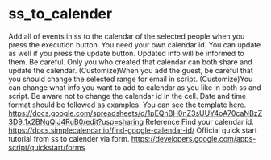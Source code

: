 # ss_to_calender
Add all of events in ss to the calendar of the selected people when you press the execution button.
You need your own calendar id.
You can update as well if you press the update button.
Updated info will be informed to them.
Be careful. Only you who created that calendar can both share and update the calendar.
(Customize)When you add the guest, be careful that you should change the selected range for email in script.
(Customize)You can change what info you want to add to calendar as you like in both ss and script.
Be aware not to change the calendar id in the cell.
Date and time format should be followed as examples.
You can see the template here.
https://docs.google.com/spreadsheets/d/1pEQnBH0nZ3sUUY4oA70caNBzZ3D9_1x2BNqQlJ4RuB0/edit?usp=sharing
Reference
Find your calendar id.
https://docs.simplecalendar.io/find-google-calendar-id/
Official quick start tutorial from ss to calender via form.
https://developers.google.com/apps-script/quickstart/forms
